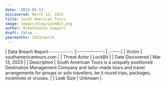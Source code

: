 ```yaml
---
date: '2023-03-13'
discovered: March 13, 2023
title: South American Tours
image: images/blog/LockBit.png
author: Breachsense Support
draft: false
yearmonths: 2023/march
---
```


| Data Breach Report------------:     |:-------------:    | :-----:|
| Victim      | southamericantours.com      | 
| Threat Actor      | LockBit      | 
| Date Discovered      | Mar 13, 2023      | 
| Description      | South American Tours is a uniquely positioned Destination Management Company and tailor-made tours and travel arrangements for groups or solo travellers, be it round trips, packages, incentives or cruises.      | 
| Leak Size      | Unknown      | 

